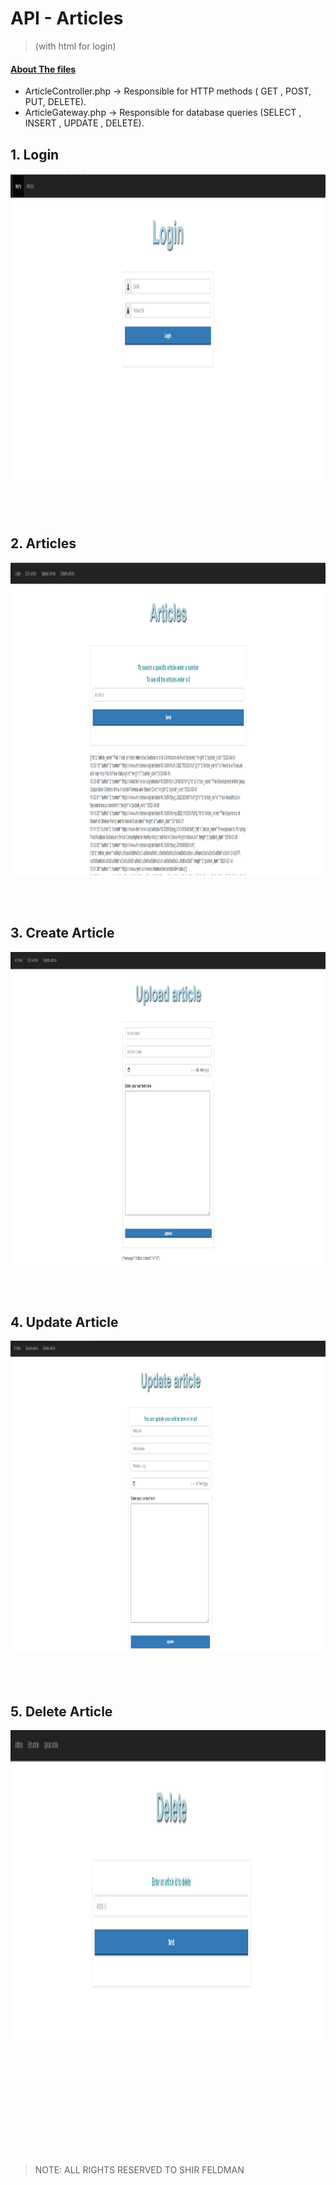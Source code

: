 # API - Articles

> (with html for login)

#### <ins>About The files</ins>

- ArticleController.php -> Responsible for HTTP methods ( GET , POST, PUT, DELETE).
- ArticleGateway.php -> Responsible for database queries (SELECT , INSERT , UPDATE , DELETE).

## **1. Login**

<img  src="/pics/5.PNG"  width="800" height="500" title="Login " />

<br><br>

## **2. Articles**

<img  src="/pics/1.PNG" width="800" height="500" title="Articles " />

<br><br>

## **3. Create Article**

<img  src="/pics/3.PNG" width="800" height="500"  title="Create " />

<br><br>

## **4. Update Article**

<img  src="/pics/2.PNG" width="800" height="500"  title="‏‏Update" />

<br><br>

## **5. Delete Article**

<img  src="/pics/4.PNG" width="800" height="500"  title="‏‏Delete" />

<br><br>

<br><br>

<br><br><br><br>

> NOTE: ALL RIGHTS RESERVED TO SHIR FELDMAN
